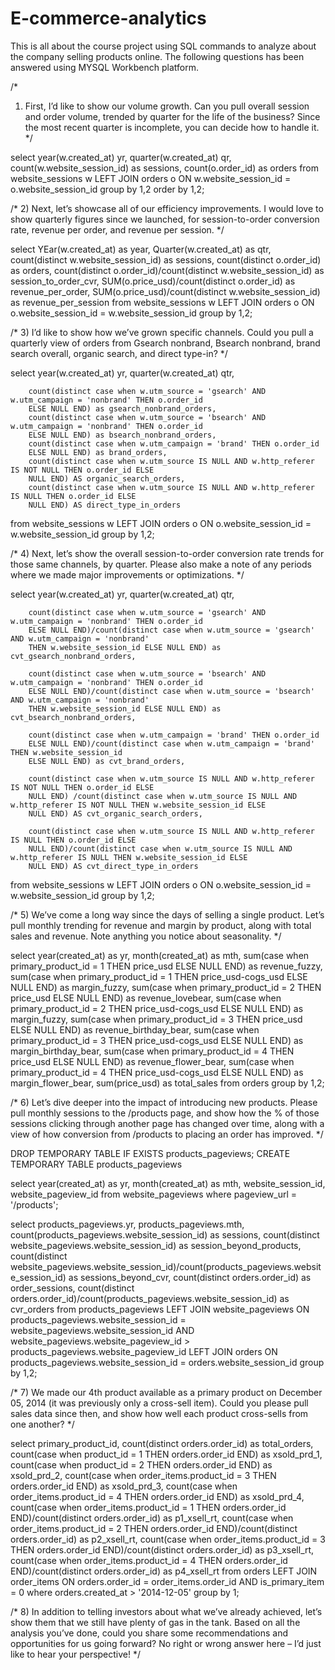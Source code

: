 # E-commerce-analytics

This is all about the course project using SQL commands to analyze about the company selling products online.
The following questions has been answered using MYSQL Workbench platform.

/*
1) First, I’d like to show our volume growth. Can you pull overall session and order volume, trended by quarter 
for the life of the business? Since the most recent quarter is incomplete, you can decide how to handle it.
*/

select	year(w.created_at) yr,
		quarter(w.created_at) qr,
        count(w.website_session_id) as sessions,
        count(o.order_id) as orders
from website_sessions w
LEFT JOIN orders o
ON w.website_session_id = o.website_session_id
group by 1,2
order by 1,2;

/* 
2) Next, let’s showcase all of our efficiency improvements. I would love to show quarterly figures since we
launched, for session-to-order conversion rate, revenue per order, and revenue per session.
*/

select	YEar(w.created_at) as year,
		Quarter(w.created_at) as qtr,
		count(distinct w.website_session_id) as sessions,
		count(distinct o.order_id) as orders,
        count(distinct o.order_id)/count(distinct w.website_session_id) as session_to_order_cvr,
        SUM(o.price_usd)/count(distinct o.order_id) as revenue_per_order,
        SUM(o.price_usd)/count(distinct w.website_session_id) as revenue_per_session
from	website_sessions w
LEFT JOIN orders o
ON o.website_session_id = w.website_session_id
group by 1,2;

/*
3) I’d like to show how we’ve grown specific channels. Could you pull a quarterly view of orders from Gsearch
nonbrand, Bsearch nonbrand, brand search overall, organic search, and direct type-in?
*/

select	year(w.created_at) yr,
		quarter(w.created_at) qtr,
        
        count(distinct case when w.utm_source = 'gsearch' AND w.utm_campaign = 'nonbrand' THEN o.order_id
        ELSE NULL END) as gsearch_nonbrand_orders,
        count(distinct case when w.utm_source = 'bsearch' AND w.utm_campaign = 'nonbrand' THEN o.order_id
        ELSE NULL END) as bsearch_nonbrand_orders,
        count(distinct case when w.utm_campaign = 'brand' THEN o.order_id
        ELSE NULL END) as brand_orders,
        count(distinct case when w.utm_source IS NULL AND w.http_referer IS NOT NULL THEN o.order_id ELSE 
        NULL END) AS organic_search_orders,
        count(distinct case when w.utm_source IS NULL AND w.http_referer IS NULL THEN o.order_id ELSE 
        NULL END) AS direct_type_in_orders
from website_sessions w
LEFT JOIN orders o
ON o.website_session_id = w.website_session_id
group by 1,2;

/* 4) Next, let’s show the overall session-to-order conversion rate trends for those same channels, by quarter. 
Please also make a note of any periods where we made major improvements or optimizations.
*/

select	year(w.created_at) yr,
		quarter(w.created_at) qtr,
        
        count(distinct case when w.utm_source = 'gsearch' AND w.utm_campaign = 'nonbrand' THEN o.order_id
        ELSE NULL END)/count(distinct case when w.utm_source = 'gsearch' AND w.utm_campaign = 'nonbrand' 
        THEN w.website_session_id ELSE NULL END) as cvt_gsearch_nonbrand_orders,
        
        count(distinct case when w.utm_source = 'bsearch' AND w.utm_campaign = 'nonbrand' THEN o.order_id
        ELSE NULL END)/count(distinct case when w.utm_source = 'bsearch' AND w.utm_campaign = 'nonbrand' 
        THEN w.website_session_id ELSE NULL END) as cvt_bsearch_nonbrand_orders,
        
        count(distinct case when w.utm_campaign = 'brand' THEN o.order_id
        ELSE NULL END)/count(distinct case when w.utm_campaign = 'brand' THEN w.website_session_id
        ELSE NULL END) as cvt_brand_orders,
        
        count(distinct case when w.utm_source IS NULL AND w.http_referer IS NOT NULL THEN o.order_id ELSE 
        NULL END) /count(distinct case when w.utm_source IS NULL AND w.http_referer IS NOT NULL THEN w.website_session_id ELSE 
        NULL END) AS cvt_organic_search_orders,
        
        count(distinct case when w.utm_source IS NULL AND w.http_referer IS NULL THEN o.order_id ELSE 
        NULL END)/count(distinct case when w.utm_source IS NULL AND w.http_referer IS NULL THEN w.website_session_id ELSE 
        NULL END) AS cvt_direct_type_in_orders
from website_sessions w
LEFT JOIN orders o
ON o.website_session_id = w.website_session_id
group by 1,2;


/*
5) We’ve come a long way since the days of selling a single product. Let’s pull monthly trending for revenue
 and margin by product, along with total sales and revenue. Note anything you notice about seasonality.
 */
 
select	year(created_at) as yr,
		month(created_at) as mth,
        sum(case when primary_product_id = 1 THEN price_usd ELSE NULL END) as revenue_fuzzy,
        sum(case when primary_product_id = 1 THEN price_usd-cogs_usd ELSE NULL END) as margin_fuzzy,
        sum(case when primary_product_id = 2 THEN price_usd ELSE NULL END) as revenue_lovebear,
        sum(case when primary_product_id = 2 THEN price_usd-cogs_usd ELSE NULL END) as margin_fuzzy,
        sum(case when primary_product_id = 3 THEN price_usd ELSE NULL END) as revenue_birthday_bear,
        sum(case when primary_product_id = 3 THEN price_usd-cogs_usd ELSE NULL END) as margin_birthday_bear,
        sum(case when primary_product_id = 4 THEN price_usd ELSE NULL END) as revenue_flower_bear,
        sum(case when primary_product_id = 4 THEN price_usd-cogs_usd ELSE NULL END) as margin_flower_bear,
        sum(price_usd) as total_sales
from orders
group by 1,2;
        
/* 
6) Let’s dive deeper into the impact of introducing new products. Please pull monthly sessions to the /products 
page, and show how the % of those sessions clicking through another page has changed over time, along with a 
view of how conversion from /products to placing an order has improved.
*/

DROP TEMPORARY TABLE IF EXISTS products_pageviews;
CREATE TEMPORARY TABLE products_pageviews

select	year(created_at) as yr,
		month(created_at) as mth,
         website_session_id,
         website_pageview_id
from website_pageviews
where pageview_url = '/products';

select	products_pageviews.yr,
		products_pageviews.mth,
		count(products_pageviews.website_session_id) as sessions,
		count(distinct website_pageviews.website_session_id) as session_beyond_products,
        count(distinct website_pageviews.website_session_id)/count(products_pageviews.website_session_id) as sessions_beyond_cvr,
        count(distinct orders.order_id) as order_sessions,
        count(distinct orders.order_id)/count(products_pageviews.website_session_id) as cvr_orders
from	products_pageviews
LEFT JOIN website_pageviews
ON products_pageviews.website_session_id = website_pageviews.website_session_id
AND website_pageviews.website_pageview_id > products_pageviews.website_pageview_id
LEFT JOIN orders
ON products_pageviews.website_session_id = orders.website_session_id
group by 1,2;

/*
7) We made our 4th product available as a primary product on December 05, 2014 (it was previously only a cross-sell
item). Could you please pull sales data since then, and show how well each product cross-sells from one another?
*/

select	primary_product_id,
		count(distinct orders.order_id) as total_orders,
        count(case when product_id = 1 THEN orders.order_id END) as xsold_prd_1,
        count(case when product_id = 2 THEN orders.order_id END) as xsold_prd_2,
        count(case when order_items.product_id = 3 THEN orders.order_id END) as xsold_prd_3,
        count(case when order_items.product_id = 4 THEN orders.order_id END) as xsold_prd_4,
        count(case when order_items.product_id = 1 THEN orders.order_id END)/count(distinct orders.order_id) as p1_xsell_rt,
        count(case when order_items.product_id = 2 THEN orders.order_id END)/count(distinct orders.order_id) as p2_xsell_rt,
        count(case when order_items.product_id = 3 THEN orders.order_id END)/count(distinct orders.order_id) as p3_xsell_rt,
        count(case when order_items.product_id = 4 THEN orders.order_id END)/count(distinct orders.order_id) as p4_xsell_rt
from orders
LEFT JOIN order_items
ON orders.order_id = order_items.order_id
AND	is_primary_item = 0
where orders.created_at > '2014-12-05'
group by 1;

/*
8) In addition to telling investors about what we’ve already achieved, let’s show them that we still have plenty of 
gas in the tank. Based on all the analysis you’ve done, could you share some recommendations and opportunities for 
us going forward? No right or wrong answer here – I’d just like to hear your perspective!
*/

